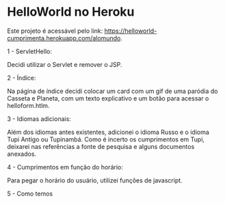 # HelloWorld no Heroku

Este projeto é acessável pelo link: https://helloworld-cumprimenta.herokuapp.com/alomundo.

1 - ServletHello:

  Decidi utilizar o Servlet e remover o JSP.

2 - Índice:

  Na página de índice decidi colocar um card com um gif de uma paródia do Casseta e Planeta, com um texto explicativo e um botão para acessar o helloform.htlm.

3 - Idiomas adicionais:

  Além dos idiomas antes existentes, adicionei o idioma Russo e o idioma Tupi Antigo ou Tupinambá. Como é incerto os cumprimentos em Tupi, deixarei nas referências a fonte de pesquisa e alguns documentos anexados.

4 - Cumprimentos em função do horário:

  Para pegar o horário do usuário, utilizei funções de javascript. 
  
5 - Como temos 
